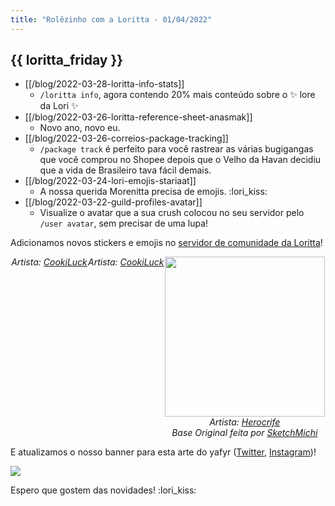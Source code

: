 ```yaml
---
title: "Rolêzinho com a Loritta - 01/04/2022"
---
```

{{ loritta_friday }}
---
* [[/blog/2022-03-28-loritta-info-stats]]
  * `/loritta info`, agora contendo 20% mais conteúdo sobre o ✨ lore da Lori ✨
* [[/blog/2022-03-26-loritta-reference-sheet-anasmak]]
  * Novo ano, novo eu.
* [[/blog/2022-03-26-correios-package-tracking]]
  * `/package track` é perfeito para você rastrear as várias bugigangas que você comprou no Shopee depois que o Velho da Havan decidiu que a vida de Brasileiro tava fácil demais.
* [[/blog/2022-03-24-lori-emojis-stariaat]]
  * A nossa querida Morenitta precisa de emojis. :lori_kiss:
* [[/blog/2022-03-22-guild-profiles-avatar]]
  * Visualize o avatar que a sua crush colocou no seu servidor pelo `/user avatar`, sem precisar de uma lupa!

Adicionamos novos stickers e emojis no [servidor de comunidade da Loritta](https://discord.gg/lori)!

<div style="display: flex; justify-content: space-evenly; flex-wrap: wrap;">

<div style="text-align: center;">
<img-resources width="256" height="256" sizes="15vw" src="/v3/assets/img/stickers/lori-cocielo-bom-dia.png"></img-resources>
<div>
<i>Artista: <a href="https://twitter.com/cookiluart_">CookiLuck</a></i>
</div>
</div>

<div style="text-align: center;">
<img-resources width="256" height="256" sizes="15vw" src="/v3/assets/img/stickers/lori-fofoca.png"></img-resources>
<div>
<i>Artista: <a href="https://twitter.com/cookiluart_">CookiLuck</a></i>
</div>
</div>

<div style="text-align: center;">
<img width="256" height="256" src="/v3/assets/img/emotes/lori-lick.gif">
<div>
<i>Artista: <a href="https://twitter.com/herocrife">Herocrife</a></i>
</div>
<div>
<i>Base Original feita por <a href="https://www.deviantart.com/sketchmichi/art/Lick-icon-base-201253097">SketchMichi</a></i>
</div>
</div>

</div>

E atualizamos o nosso banner para esta arte do yafyr ([Twitter](https://twitter.com/yafyr), [Instagram](https://instagram.com/yafyr))!

<img src="/v3/assets/img/sonhos/lori-space.gif" style="max-height: 50vh;
width: auto;
margin: auto;
text-align: center;
display: block;
max-width: 100%;">

Espero que gostem das novidades! :lori_kiss: